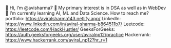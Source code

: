 👋 Hi, I’m @avisharma7
👀 My primary interest is in DSA as well as in WebDev
🌱 I’m currently learning AI, ML and Data Science.
How to reach me?
portfolio: https://aviralsharma143.netlify.app/
Linkedln: https://www.linkedin.com/in/aviral-sharma-b864511b7/
Leetcode: https://leetcode.com/HackHustler/
GeeksForGeeks: https://auth.geeksforgeeks.org/user/aviralnp12/practice
Hackerrank: https://www.hackerrank.com/aviral_np12?hr_r=1

